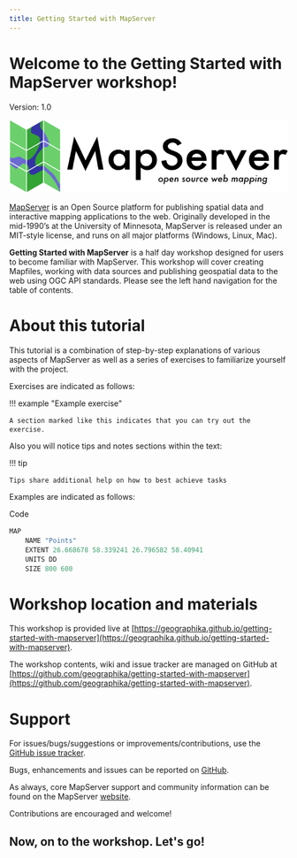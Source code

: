 ```yaml
---
title: Getting Started with MapServer
---
```


# Welcome to the Getting Started with MapServer workshop!

Version: 1.0

![mapserver logo](assets/images/mapserver-banner-large.png)

[MapServer](https://mapserver.org/) is an Open Source platform for publishing spatial data and interactive mapping applications to the web. 
Originally developed in the mid-1990’s at the University of Minnesota, MapServer is released under an MIT-style license, and runs on all 
major platforms (Windows, Linux, Mac). 

**Getting Started with MapServer** is a half day workshop designed for users to become familiar with MapServer. 
This workshop will cover creating Mapfiles, working with data sources and publishing geospatial data to the web using
OGC API standards. Please see the left hand navigation for the table of contents.

# About this tutorial

This tutorial is a combination of step-by-step explanations of various aspects of MapServer as well as a series of exercises to 
familiarize yourself with the project.

Exercises are indicated as follows:

!!! example "Example exercise"

    A section marked like this indicates that you can try out the exercise.

Also you will notice tips and notes sections within the text:

!!! tip

    Tips share additional help on how to best achieve tasks

Examples are indicated as follows:

Code
``` {.scala linenums="1"}
MAP
    NAME "Points"
    EXTENT 26.668678 58.339241 26.796582 58.40941
    UNITS DD
    SIZE 800 600
```

# Workshop location and materials

This workshop is provided live at [https://geographika.github.io/getting-started-with-mapserver](https://geographika.github.io/getting-started-with-mapserver).

The workshop contents, wiki and issue tracker are managed on GitHub at [https://github.com/geographika/getting-started-with-mapserver](https://github.com/geographika/getting-started-with-mapserver).

# Support

For issues/bugs/suggestions or improvements/contributions, use the [GitHub issue tracker](https://github.com/geographika/getting-started-with-mapserver/issues).

Bugs, enhancements and issues can be reported on [GitHub](https://github.com/geographika/getting-started-with-mapserver/issues).

As always, core MapServer support and community information can be found on the MapServer [website](https://mapserver.org/community/index.html).

Contributions are encouraged and welcome!


## Now, on to the workshop.  Let's go!
